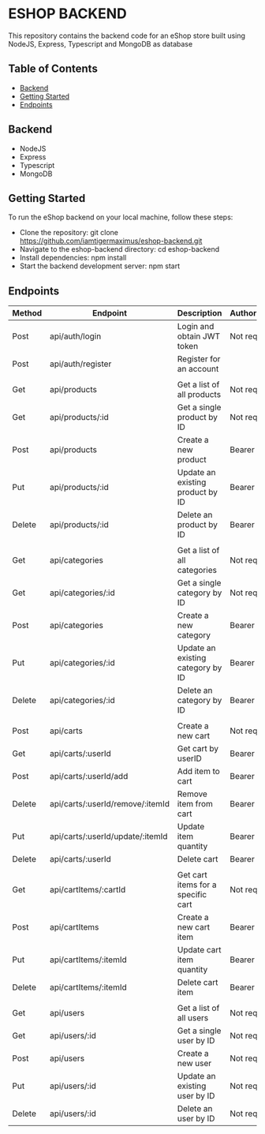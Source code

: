 

# ESHOP BACKEND

This repository contains the backend code for an eShop store built using NodeJS, Express, Typescript and MongoDB as database
## Table of Contents
- [Backend](#backend-technologies)
- [Getting Started](#getting-started)
- [Endpoints](#endpoints)


## Backend <a name="backend-technologies"></a> 

- NodeJS
- Express
- Typescript
- MongoDB

## Getting Started  <a name="getting-started"></a> 

To run the eShop backend on your local machine, follow these steps:

- Clone the repository: git clone https://github.com/iamtigermaximus/eshop-backend.git
- Navigate to the eshop-backend directory: cd eshop-backend
- Install dependencies: npm install
- Start the backend development server: npm start


## Endpoints <a name="endpoints"></a> 

| Method |       Endpoint                    |          Description                 | Authorization |
|--------|-----------------------------------|--------------------------------------|---------------|
| Post   | api/auth/login                    | Login and obtain JWT token           | Not required  |
| Post   | api/auth/register                 | Register for an account              |               |
|        |                                   |                                      |               |
| Get    | api/products                      | Get a list of all products           | Not required  |
| Get    | api/products/:id                  | Get a single product by ID           | Not required  |
| Post   | api/products                      | Create a new product                 | Bearer Token  |
| Put    | api/products/:id                  | Update an existing product by ID     | Bearer Token  |
| Delete | api/products/:id                  | Delete an product by ID              | Bearer Token  |
|        |                                   |                                      |               |
| Get    | api/categories                    | Get a list of all categories         | Not required  |
| Get    | api/categories/:id                | Get a single category by ID          | Not required  |
| Post   | api/categories                    | Create a new category                | Bearer Token  |
| Put    | api/categories/:id                | Update an existing category by ID    | Bearer Token  |
| Delete | api/categories/:id                | Delete an category by ID             | Bearer Token  |
|        |                                   |                                      |               |
| Post   | api/carts                         | Create a new cart                    | Not required  |
| Get    | api/carts/:userId                 | Get cart by userID                   | Bearer Token  |
| Post   | api/carts/:userId/add             | Add item to cart                     | Bearer Token  |
| Delete | api/carts/:userId/remove/:itemId  | Remove item from cart                | Bearer Token  |
| Put    | api/carts/:userId/update/:itemId  | Update item quantity                 | Bearer Token  |
| Delete | api/carts/:userId                 | Delete cart                          | Bearer Token  |
|        |                                   |                                      |               |
| Get    | api/cartItems/:cartId             | Get cart items for a specific cart   | Not required  |
| Post   | api/cartItems                     | Create a new cart item               | Bearer Token  |
| Put    | api/cartItems/:itemId             | Update cart item quantity            | Bearer Token  |
| Delete | api/cartItems/:itemId             | Delete cart item                     | Bearer Token  |
|        |                                   |                                      |               |
| Get    | api/users                         | Get a list of all users              | Not required  |
| Get    | api/users/:id                     | Get a single user by ID              | Not required  |
| Post   | api/users                         | Create a new user                    | Not required  |
| Put    | api/users/:id                     | Update an existing user by ID        | Not required  |
| Delete | api/users/:id                     | Delete an user by ID                 | Not required  |
